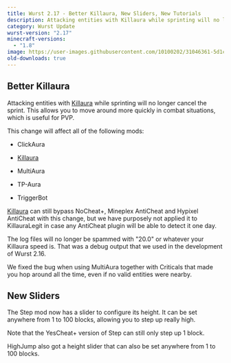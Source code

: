 ```yaml
---
title: Wurst 2.17 - Better Killaura, New Sliders, New Tutorials
description: Attacking entities with Killaura while sprinting will no longer cancel the sprint. This allows you to move around more quickly in combat situations.
category: Wurst Update
wurst-version: "2.17"
minecraft-versions:
  - "1.8"
image: https://user-images.githubusercontent.com/10100202/31046361-5d1c742c-a5f7-11e7-9e87-8528e57f4102.jpg
old-downloads: true
---
```

## Better Killaura
Attacking entities with [Killaura](https://wiki.wurstclient.net/killaura) while sprinting will no longer cancel the sprint. This allows you to move around more quickly in combat situations, which is useful for PVP.

This change will affect all of the following mods:

- ClickAura

- [Killaura](https://wiki.wurstclient.net/killaura)

- MultiAura

- TP-Aura

- TriggerBot

[Killaura](https://wiki.wurstclient.net/killaura) can still bypass NoCheat+, Mineplex AntiCheat and Hypixel AntiCheat with this change, but we have purposely not applied it to KillauraLegit in case any AntiCheat plugin will be able to detect it one day.

The log files will no longer be spammed with "20.0" or whatever your Killaura speed is. That was a debug output that we used in the development of Wurst 2.16.

We fixed the bug when using MultiAura together with Criticals that made you hop around all the time, even if no valid entities were nearby.

## New Sliders
The Step mod now has a slider to configure its height. It can be set anywhere from 1 to 100 blocks, allowing you to step up really high.

Note that the YesCheat+ version of Step can still only step up 1 block.

HighJump also got a height slider that can also be set anywhere from 1 to 100 blocks.
